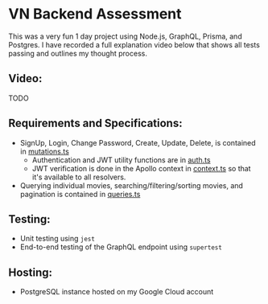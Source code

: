 # VN Backend Assessment

This was a very fun 1 day project using Node.js, GraphQL, Prisma, and Postgres. I have recorded a full explanation video below that shows all tests passing and outlines my thought process.

## Video:
TODO

## Requirements and Specifications:
- SignUp, Login, Change Password, Create, Update, Delete, is contained in [mutations.ts](src/graphql/mutations.ts)
    - Authentication and JWT utility functions are in [auth.ts](src/auth.ts)
    - JWT verification is done in the Apollo context in [context.ts](src/context.ts) so that it's available to all resolvers.
- Querying individual movies, searching/filtering/sorting movies, and pagination is contained in [queries.ts](src/graphql/queries.ts)

## Testing:
- Unit testing using `jest`
- End-to-end testing of the GraphQL endpoint using `supertest` 

## Hosting:
- PostgreSQL instance hosted on my Google Cloud account



